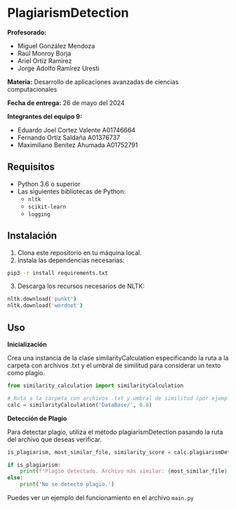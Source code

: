 # PlagiarismDetection

**Profesorado:** 
- Miguel González Mendoza
- Raúl Monroy Borja
- Ariel Ortíz Ramírez
- Jorge Adolfo Ramírez Uresti

**Materia:** Desarrollo de aplicaciones avanzadas de ciencias computacionales

**Fecha de entrega:** 26 de mayo del 2024

**Integrantes del equipo 9:**

- Eduardo Joel Cortez Valente A01746664
- Fernando Ortiz Saldaña A01376737
- Maximiliano Benítez Ahumada A01752791

## Requisitos

- Python 3.6 o superior
- Las siguientes bibliotecas de Python:
  - `nltk`
  - `scikit-learn`
  - `logging`

## Instalación

1. Clona este repositorio en tu máquina local.
2. Instala las dependencias necesarias:

```bash
pip3 -r install requirements.txt
```

3. Descarga los recursos necesarios de NLTK:

```bash
nltk.download('punkt')
nltk.download('wordnet')
```

## Uso

**Inicialización**

Crea una instancia de la clase similarityCalculation especificando la ruta a la carpeta con archivos .txt y el umbral de similitud para considerar un texto como plagio.

```python
from similarity_calculation import similarityCalculation

# Ruta a la carpeta con archivos .txt y umbral de similitud (por ejemplo, 0.8 para 80%)
calc = similarityCalculation('DataBase/', 0.8)
```

**Detección de Plagio**

Para detectar plagio, utiliza el método plagiarismDetection pasando la ruta del archivo que deseas verificar.

```python
is_plagiarism, most_similar_file, similarity_score = calc.plagiarismDetection('path/to/input_file.txt')

if is_plagiarism:
    print(f'Plagio detectado. Archivo más similar: {most_similar_file} con una similitud de {similarity_score}')
else:
    print('No se detectó plagio.')
```

Puedes ver un ejemplo del funcionamiento en el archivo `main.py`
